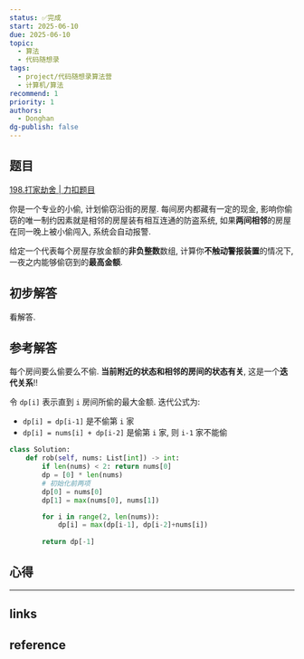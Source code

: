 ```yaml
---
status: ✅完成
start: 2025-06-10
due: 2025-06-10
topic:
  - 算法
  - 代码随想录
tags:
  - project/代码随想录算法营
  - 计算机/算法
recommend: 1
priority: 1
authors:
  - Donghan
dg-publish: false
---
```

## 题目
[198.打家劫舍 | 力扣题目](https://leetcode.cn/problems/house-robber/)

你是一个专业的小偷, 计划偷窃沿街的房屋. 每间房内都藏有一定的现金, 影响你偷窃的唯一制约因素就是相邻的房屋装有相互连通的防盗系统, 如果**两间相邻**的房屋在同一晚上被小偷闯入, 系统会自动报警.

给定一个代表每个房屋存放金额的**非负整数**数组, 计算你**不触动警报装置**的情况下, 一夜之内能够偷窃到的**最高金额**.

## 初步解答
看解答.
## 参考解答
每个房间要么偷要么不偷. **当前附近的状态和相邻的房间的状态有关**, 这是一个**迭代关系**!!

令 `dp[i]` 表示直到 `i` 房间所偷的最大金额. 迭代公式为:
- `dp[i] = dp[i-1]` 是不偷第 `i` 家
- `dp[i] = nums[i] + dp[i-2]` 是偷第 `i` 家, 则 `i-1` 家不能偷

```python
class Solution:
    def rob(self, nums: List[int]) -> int:
        if len(nums) < 2: return nums[0]
        dp = [0] * len(nums)
        # 初始化前两项
        dp[0] = nums[0]
        dp[1] = max(nums[0], nums[1])

        for i in range(2, len(nums)):
            dp[i] = max(dp[i-1], dp[i-2]+nums[i])
        
        return dp[-1]
```

## 心得

---
## links


## reference
